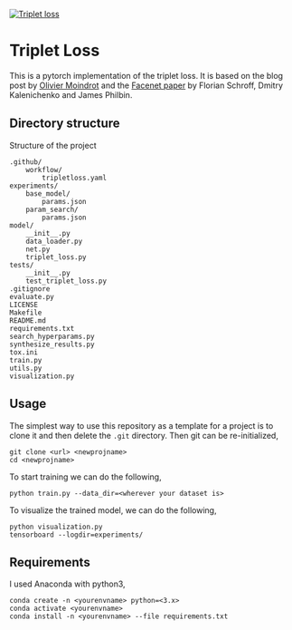 [![Triplet loss](https://github.com/karanrampal/triplet-loss/actions/workflows/tripletloss.yaml/badge.svg)](https://github.com/karanrampal/triplet-loss/actions/workflows/tripletloss.yaml)

# Triplet Loss

This is a pytorch implementation of the triplet loss. It is based on the blog post by [Olivier Moindrot](https://omoindrot.github.io/triplet-loss) and the [Facenet paper](https://arxiv.org/abs/1503.03832) by Florian Schroff, Dmitry Kalenichenko and James Philbin.

## Directory structure
Structure of the project
```
.github/
    workflow/
        tripletloss.yaml
experiments/
    base_model/
        params.json
    param_search/
        params.json
model/
    __init__.py
    data_loader.py
    net.py
    triplet_loss.py
tests/
    __init__.py
    test_triplet_loss.py
.gitignore
evaluate.py
LICENSE
Makefile
README.md
requirements.txt
search_hyperparams.py
synthesize_results.py
tox.ini
train.py
utils.py
visualization.py
```

## Usage
The simplest way to use this repository as a template for a project is to clone it and then delete the `.git` directory. Then git can be re-initialized,
```
git clone <url> <newprojname>
cd <newprojname>
```
To start training we can do the following,
```
python train.py --data_dir=<wherever your dataset is>
```
To visualize the trained model, we can do the following,
```
python visualization.py
tensorboard --logdir=experiments/
```

## Requirements
I used Anaconda with python3,

```
conda create -n <yourenvname> python=<3.x>
conda activate <yourenvname>
conda install -n <yourenvname> --file requirements.txt
```
